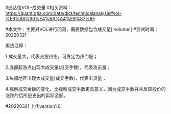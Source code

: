 #通达信VOL-成交量
#相关资料：https://quant.gtja.com/data/dict/technicalanalysis#vol-%E6%88%90%E4%BA%A4%E9%87%8F

#本文件：主要对VOL进行回测，需要数据包含成交量['volume']
#测试时间：20220321


用法注释：

1.成交量大，代表交投热络，可界定为热门股；

2.底部起涨点出现大成交量(成交手数)，代表攻击量；

3.头部地区出现大成交量(成交手数)，代表出货量；

4.观察成交金额的变化，比观察成交手数更具意义，因为成交手数并未反应股价的涨跌的后所应支出的实际金额。



#20220321
上传version1.0
